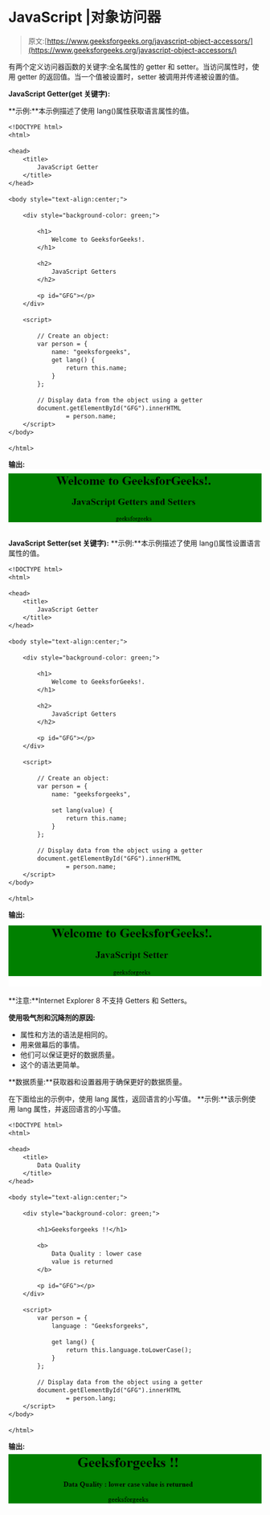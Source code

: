 # JavaScript |对象访问器

> 原文:[https://www.geeksforgeeks.org/javascript-object-accessors/](https://www.geeksforgeeks.org/javascript-object-accessors/)

有两个定义访问器函数的关键字:全名属性的 getter 和 setter。当访问属性时，使用 getter 的返回值。当一个值被设置时，setter 被调用并传递被设置的值。

**JavaScript Getter(get 关键字):**

**示例:**本示例描述了使用 lang()属性获取语言属性的值。

```
<!DOCTYPE html>
<html>

<head>
    <title>
        JavaScript Getter 
    </title>
</head>

<body style="text-align:center;">

    <div style="background-color: green;">

        <h1>
            Welcome to GeeksforGeeks!.
        </h1>

        <h2>
            JavaScript Getters
        </h2>

        <p id="GFG"></p>
    </div>

    <script>

        // Create an object:
        var person = {
            name: "geeksforgeeks",
            get lang() {
                return this.name;
            }
        };

        // Display data from the object using a getter
        document.getElementById("GFG").innerHTML
                = person.name;
    </script>
</body>

</html>                    
```

**输出:**
![](img/5e55cf290aa232c578c66cb202d2378a.png)

**JavaScript Setter(set 关键字):**
**示例:**本示例描述了使用 lang()属性设置语言属性的值。

```
<!DOCTYPE html>
<html>

<head>
    <title>
        JavaScript Getter 
    </title>
</head>

<body style="text-align:center;">

    <div style="background-color: green;">

        <h1>
            Welcome to GeeksforGeeks!.
        </h1>

        <h2>
            JavaScript Getters
        </h2>

        <p id="GFG"></p>
    </div>

    <script>

        // Create an object:
        var person = {
            name: "geeksforgeeks",

            set lang(value) {
                return this.name;
            }
        };

        // Display data from the object using a getter
        document.getElementById("GFG").innerHTML
                = person.name;
    </script>
</body>

</html>                    
```

**输出:**
![](img/745328466b23b5a05e89dde87eeb7e36.png)

**注意:**Internet Explorer 8 不支持 Getters 和 Setters。

**使用吸气剂和沉降剂的原因:**

*   属性和方法的语法是相同的。
*   用来做幕后的事情。
*   他们可以保证更好的数据质量。
*   这个的语法更简单。

**数据质量:**获取器和设置器用于确保更好的数据质量。

在下面给出的示例中，使用 lang 属性，返回语言的小写值。
**示例:**该示例使用 lang 属性，并返回语言的小写值。

```
<!DOCTYPE html>
<html>

<head>
    <title>
        Data Quality
    </title>
</head>

<body style="text-align:center;">

    <div style="background-color: green;">

        <h1>Geeksforgeeks !!</h1>

        <b>
            Data Quality : lower case 
            value is returned
        </b>

        <p id="GFG"></p>
    </div>

    <script>
        var person = {
            language : "Geeksforgeeks",

            get lang() {
                return this.language.toLowerCase();
            }
        };

        // Display data from the object using a getter
        document.getElementById("GFG").innerHTML 
                = person.lang;
    </script>
</body>

</html>                    
```

**输出:**
![](img/18e9f1ca989322f28bba25a481d4b0ce.png)